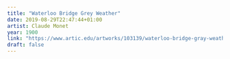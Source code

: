 ```yaml
---
title: "Waterloo Bridge Grey Weather"
date: 2019-08-29T22:47:44+01:00
artist: Claude Monet
year: 1900
link: "https://www.artic.edu/artworks/103139/waterloo-bridge-gray-weather"
draft: false
---
```

